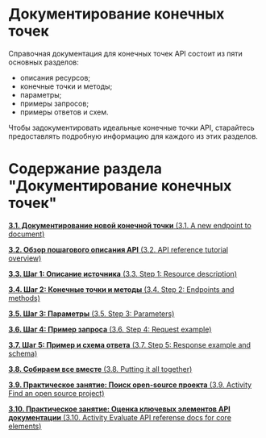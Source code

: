 # Документирование конечных точек

Справочная документация для конечных точек API состоит из пяти основных разделов:

- описания ресурсов;
- конечные точки и методы;
- параметры;
- примеры запросов;
- примеры ответов и схем.

 Чтобы задокументировать идеальные конечные точки API, старайтесь предоставлять подробную информацию для каждого из этих разделов.

# Содержание раздела "Документирование конечных точек"

[**3.1. Документирование новой конечной точки** (3.1. A new endpoint to document)](https://github.com/Starkovden/Documenting_APIs/blob/master/3.%20Documenting%20API%20endpoints/3.1.%20A%20new%20endpoint%20to%20document.md)

[**3.2. Обзор пошагового описания API** (3.2. API reference tutorial overview)](https://github.com/Starkovden/Documenting_APIs/blob/master/3.%20Documenting%20API%20endpoints/3.2.%20API%20reference%20tutorial%20overview.md)

[**3.3. Шаг 1: Описание источника** (3.3. Step 1: Resource description)](https://github.com/Starkovden/Documenting_APIs/blob/master/3.%20Documenting%20API%20endpoints/3.3.%20Step%201%20Resourse%20description.md)

[**3.4. Шаг 2: Конечные точки и методы** (3.4. Step 2: Endpoints and methods)](https://github.com/Starkovden/Documenting_APIs/blob/master/3.%20Documenting%20API%20endpoints/3.4.%20Step%202%20Endpoints%20and%20methods.md)

[**3.5. Шаг 3: Параметры** (3.5. Step 3: Parameters)](https://github.com/Starkovden/Documenting_APIs/blob/master/3.%20Documenting%20API%20endpoints/3.5.%20Step%203%20Parameters.md)

[**3.6. Шаг 4: Пример запроса** (3.6. Step 4: Request example)](https://github.com/Starkovden/Documenting_APIs/blob/master/3.%20Documenting%20API%20endpoints/3.6.%20Step%204%20Request%20example.md)

[**3.7. Шаг 5: Пример и схема ответа** (3.7. Step 5: Response example and schema)](https://github.com/Starkovden/Documenting_APIs/blob/master/3.%20Documenting%20API%20endpoints/3.7.%20Step%205%20Response%20example%20and%20schema.md)

[**3.8. Собираем все вместе** (3.8. Putting it all together)](https://github.com/Starkovden/Documenting_APIs/blob/master/3.%20Documenting%20API%20endpoints/3.8.%20Putting%20it%20all%20together.md)

[**3.9. Практическое занятие: Поиск open-source проекта** (3.9. Activity Find an open source project)](https://github.com/Starkovden/Documenting_APIs/blob/master/3.%20Documenting%20API%20endpoints/3.9.%20Activity%20Find%20an%20open%20source%20project.md)

[**3.10. Практическое занятие: Оценка ключевых элементов API документации** (3.10. Activity Evaluate API referense docs for core elements)](https://github.com/Starkovden/Documenting_APIs/blob/master/3.%20Documenting%20API%20endpoints/3.10.%20Activity%20Evaluate%20API%20referense%20docs%20for%20core%20elements.md)
